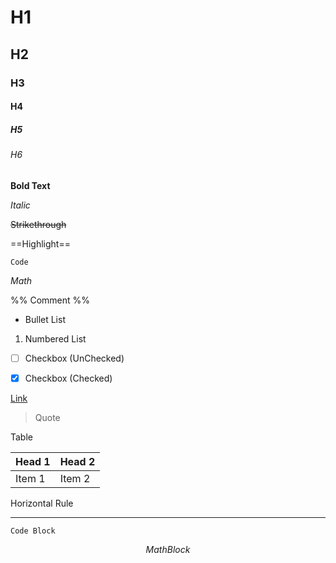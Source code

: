 # H1

## H2

### H3

#### H4

##### H5

###### H6

**Bold Text**

*Italic*

~~Strikethrough~~

==Highlight==

`Code`

$Math$

%% Comment %%

- Bullet List

1. Numbered List

- [ ] Checkbox (UnChecked)

- [X] Checkbox (Checked)

[Link](https://google.com)

> Quote

Table

| Head 1 | Head 2 |
| ------ | ------ |
| Item 1 | Item 2 |

Horizontal Rule

---

```
Code Block
```

$$
Math Block
$$